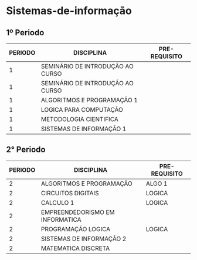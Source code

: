 # Sistemas-de-informação
## 1º Periodo

| PERIODO | DISCIPLINA | PRE-REQUISITO |
| -- | -- | -- |
| 1|SEMINÁRIO DE INTRODUÇÃO AO CURSO |  |
| 1 | SEMINÁRIO DE INTRODUÇÃO AO CURSO | |
| 1| ALGORITMOS E PROGRAMAÇÃO 1 |  |
| 1| LOGICA PARA COMPUTAÇÃO | |
| 1| METODOLOGIA CIENTIFICA|  |
| 1| SISTEMAS DE INFORMAÇÃO 1	 | | |

## 2° Periodo
| PERIODO | DISCIPLINA | PRE-REQUISITO |
| -- | -- | -- |
| 2|ALGORITMOS E PROGRAMAÇÃO | ALGO 1 |
| 2 | CIRCUITOS DIGITAIS |LOGICA |
| 2| CALCULO 1	 | LOGICA |
| 2| EMPREENDEDORISMO EM INFORMATICA	 | |
| 2| PROGRAMAÇÃO LOGICA | LOGICA |
| 2| SISTEMAS DE INFORMAÇÃO 2	 | | SI 1|
| 2| MATEMATICA DISCRETA | | SI 1|
